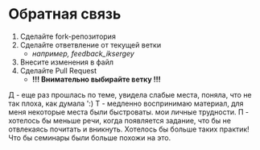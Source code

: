 # Обратная связь 
1. Сделайте fork-репозитория
2. Сделайте ответвление от текущей ветки
   - *например, feedback_iksergey*
3. Внесите изменения в файл
4. Сделайте Pull Request
   - **!!! Внимательно выбирайте ветку !!!** 

Д - еще раз прошлась по теме, увидела слабые места, поняла, что не так плоха, как думала ':)
Т - медленно воспринимаю материал, для меня некоторые места были быстроваты. мои личные трудности.
П - хотелось бы меньше речи, когда появляется задание, что бы не отвлекаясь почитать и вникнуть. Хотелось бы больше таких практик! Что бы семинары были больше похожи на это.
